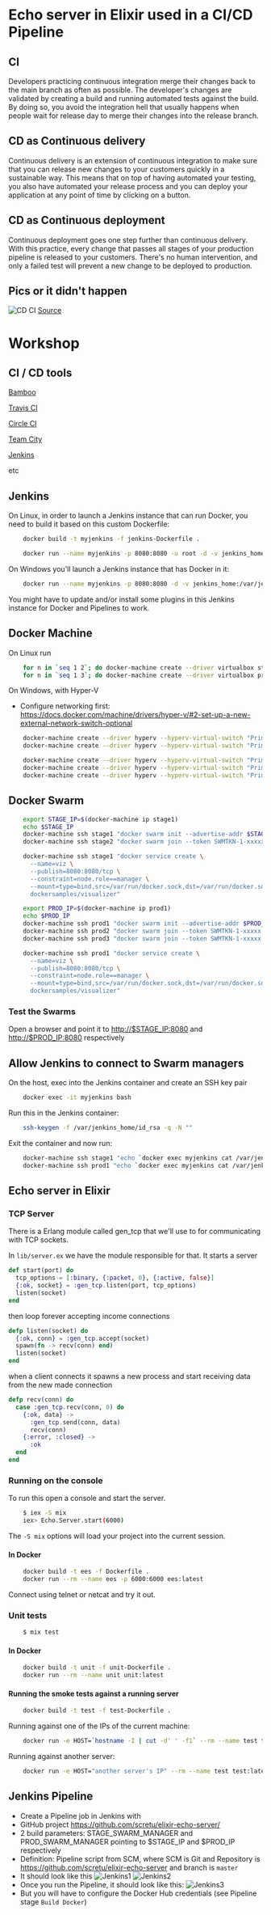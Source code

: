# Echo server in Elixir used in a CI/CD Pipeline

## CI

Developers practicing continuous integration merge their changes back to the main branch as often as possible. The developer's changes are validated by creating a build and running automated tests against the build. By doing so, you avoid the integration hell that usually happens when people wait for release day to merge their changes into the release branch.

## CD as Continuous delivery

Continuous delivery is an extension of continuous integration to make sure that you can release new changes to your customers quickly in a sustainable way. This means that on top of having automated your testing, you also have automated your release process and you can deploy your application at any point of time by clicking on a button.

## CD as Continuous deployment

Continuous deployment goes one step further than continuous delivery. With this practice, every change that passes all stages of your production pipeline is released to your customers. There's no human intervention, and only a failed test will prevent a new change to be deployed to production.

## Pics or it didn't happen

![CD CI](https://wac-cdn.atlassian.com/dam/jcr:84fa9fcf-4ad0-4417-96d3-e5d3387d7f81/CDmicro-600x338-retina2x-B_cicds.png?cdnVersion=ji)
[Source](https://www.atlassian.com/continuous-delivery/ci-vs-ci-vs-cd)

# Workshop

## CI / CD tools

[Bamboo](https://www.atlassian.com/software/bamboo)

[Travis CI](https://travis-ci.org/)

[Circle CI](https://circleci.com/)

[Team City](https://www.jetbrains.com/teamcity/)

[Jenkins](https://jenkins.io/)

etc

## Jenkins

On Linux, in order to launch a Jenkins instance that can run Docker, you need to build it based on this custom Dockerfile:

```sh
    docker build -t myjenkins -f jenkins-Dockerfile .

    docker run --name myjenkins -p 8080:8080 -u root -d -v jenkins_home:/var/jenkins_home -v $(which docker):/usr/bin/docker -v /var/run/docker.sock:/var/run/docker.sock myjenkins:latest
```

On Windows you'll launch a Jenkins instance that has Docker in it:

```sh
    docker run --name myjenkins -p 8080:8080 -d -v jenkins_home:/var/jenkins_home getintodevops/jenkins-withdocker:lts
```

You might have to update and/or install some plugins in this Jenkins instance for Docker and Pipelines to work.

## Docker Machine

On Linux run

```sh
    for n in `seq 1 2`; do docker-machine create --driver virtualbox stage$n; done
    for n in `seq 1 3`; do docker-machine create --driver virtualbox prod$n; done
```

On Windows, with Hyper-V

-   Configure networking first: <https://docs.docker.com/machine/drivers/hyper-v/#2-set-up-a-new-external-network-switch-optional>

```sh
    docker-machine create --driver hyperv --hyperv-virtual-switch "Primary Virtual Switch" stage1
    docker-machine create --driver hyperv --hyperv-virtual-switch "Primary Virtual Switch" stage2

    docker-machine create --driver hyperv --hyperv-virtual-switch "Primary Virtual Switch" prod1
    docker-machine create --driver hyperv --hyperv-virtual-switch "Primary Virtual Switch" prod2
    docker-machine create --driver hyperv --hyperv-virtual-switch "Primary Virtual Switch" prod3
```

## Docker Swarm

```sh
    export STAGE_IP=$(docker-machine ip stage1)
    echo $STAGE_IP
    docker-machine ssh stage1 "docker swarm init --advertise-addr $STAGE_IP"
    docker-machine ssh stage2 "docker swarm join --token SWMTKN-1-xxxxx $STAGE_IP:2377"

    docker-machine ssh stage1 "docker service create \
      --name=viz \
      --publish=8080:8080/tcp \
      --constraint=node.role==manager \
      --mount=type=bind,src=/var/run/docker.sock,dst=/var/run/docker.sock \
      dockersamples/visualizer"

    export PROD_IP=$(docker-machine ip prod1)
    echo $PROD_IP
    docker-machine ssh prod1 "docker swarm init --advertise-addr $PROD_IP"
    docker-machine ssh prod2 "docker swarm join --token SWMTKN-1-xxxxx $PROD_IP:2377"
    docker-machine ssh prod3 "docker swarm join --token SWMTKN-1-xxxxx $PROD_IP:2377"

    docker-machine ssh prod1 "docker service create \
      --name=viz \
      --publish=8080:8080/tcp \
      --constraint=node.role==manager \
      --mount=type=bind,src=/var/run/docker.sock,dst=/var/run/docker.sock \
      dockersamples/visualizer"
```

### Test the Swarms

Open a browser and point it to <http://$STAGE_IP:8080> and <http://$PROD_IP:8080> respectively

## Allow Jenkins to connect to Swarm managers

On the host, exec into the Jenkins container and create an SSH key pair

```sh
    docker exec -it myjenkins bash
```

Run this in the Jenkins container:

```sh
    ssh-keygen -f /var/jenkins_home/id_rsa -q -N ""
```

Exit the container and now run:

```sh
    docker-machine ssh stage1 "echo `docker exec myjenkins cat /var/jenkins_home/id_rsa.pub` >> .ssh/authorized_keys"
    docker-machine ssh prod1 "echo `docker exec myjenkins cat /var/jenkins_home/id_rsa.pub` >> .ssh/authorized_keys"
```

## Echo server in Elixir

### TCP Server

There is a Erlang module called gen_tcp that we'll use to for communicating
with TCP sockets.

In `lib/server.ex` we have the module responsible for that. It starts
a server

```elixir
def start(port) do
  tcp_options = [:binary, {:packet, 0}, {:active, false}]
  {:ok, socket} = :gen_tcp.listen(port, tcp_options)
  listen(socket)
end
```

then loop forever accepting income connections

```elixir
defp listen(socket) do
  {:ok, conn} = :gen_tcp.accept(socket)
  spawn(fn -> recv(conn) end)
  listen(socket)
end
```

when a client connects it spawns a new process and start receiving data
from the new made connection

```elixir
defp recv(conn) do
  case :gen_tcp.recv(conn, 0) do
    {:ok, data} ->
      :gen_tcp.send(conn, data)
      recv(conn)
    {:error, :closed} ->
      :ok
  end
end
```

### Running on the console

To run this open a console and start the server.

```sh
    $ iex -S mix
    iex> Echo.Server.start(6000)
```

The `-S mix` options will load your project into the current session.

#### In Docker

```sh
    docker build -t ees -f Dockerfile .
    docker run --rm --name ees -p 6000:6000 ees:latest
```

Connect using telnet or netcat and try it out.

### Unit tests

```sh
    $ mix test
```

#### In Docker

```sh
    docker build -t unit -f unit-Dockerfile .
    docker run --rm --name unit unit:latest
```

#### Running the smoke tests against a running server

```sh
    docker build -t test -f test-Dockerfile .
```

Running against one of the IPs of the current machine:

```sh
    docker run -e HOST=`hostname -I | cut -d' ' -f1` --rm --name test test:latest
```

Running against another server:

```sh
    docker run -e HOST="another server's IP" --rm --name test test:latest
```

## Jenkins Pipeline

-   Create a Pipeline job in Jenkins with
-   GitHub project <https://github.com/scretu/elixir-echo-server/>
-   2 build parameters: STAGE_SWARM_MANAGER and PROD_SWARM_MANAGER pointing to $STAGE_IP and $PROD_IP respectively
-   Definition: Pipeline script from SCM, where SCM is Git and Repository is <https://github.com/scretu/elixir-echo-server> and branch is `master`
-   It should look like this
    ![Jenkins1](Screenshot_Jenkins1.png)
    ![Jenkins2](Screenshot_Jenkins2.png)
-   Once you run the Pipeline, it should look like this:
    ![Jenkins3](Screenshot_Jenkins3.png)
-   But you will have to configure the Docker Hub credentials (see Pipeline stage `Build Docker`)

